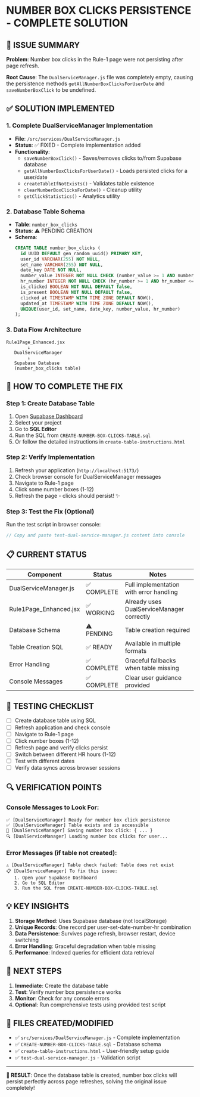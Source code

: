 # NUMBER BOX CLICKS PERSISTENCE - COMPLETE SOLUTION

## 🎯 ISSUE SUMMARY

**Problem**: Number box clicks in the Rule-1 page were not persisting after page refresh.

**Root Cause**: The `DualServiceManager.js` file was completely empty, causing the persistence methods `getAllNumberBoxClicksForUserDate` and `saveNumberBoxClick` to be undefined.

## ✅ SOLUTION IMPLEMENTED

### 1. **Complete DualServiceManager Implementation**
- **File**: `/src/services/DualServiceManager.js`
- **Status**: ✅ FIXED - Complete implementation added
- **Functionality**:
  - `saveNumberBoxClick()` - Saves/removes clicks to/from Supabase database
  - `getAllNumberBoxClicksForUserDate()` - Loads persisted clicks for a user/date
  - `createTableIfNotExists()` - Validates table existence
  - `clearNumberBoxClicksForDate()` - Cleanup utility
  - `getClickStatistics()` - Analytics utility

### 2. **Database Table Schema**
- **Table**: `number_box_clicks`
- **Status**: ⚠️ PENDING CREATION
- **Schema**:
  ```sql
  CREATE TABLE number_box_clicks (
    id UUID DEFAULT gen_random_uuid() PRIMARY KEY,
    user_id VARCHAR(255) NOT NULL,
    set_name VARCHAR(255) NOT NULL,
    date_key DATE NOT NULL,
    number_value INTEGER NOT NULL CHECK (number_value >= 1 AND number_value <= 12),
    hr_number INTEGER NOT NULL CHECK (hr_number >= 1 AND hr_number <= 12),
    is_clicked BOOLEAN NOT NULL DEFAULT false,
    is_present BOOLEAN NOT NULL DEFAULT false,
    clicked_at TIMESTAMP WITH TIME ZONE DEFAULT NOW(),
    updated_at TIMESTAMP WITH TIME ZONE DEFAULT NOW(),
    UNIQUE(user_id, set_name, date_key, number_value, hr_number)
  );
  ```

### 3. **Data Flow Architecture**
```
Rule1Page_Enhanced.jsx
        ↓
   DualServiceManager
        ↓
   Supabase Database
   (number_box_clicks table)
```

## 🔧 HOW TO COMPLETE THE FIX

### **Step 1: Create Database Table**
1. Open [Supabase Dashboard](https://supabase.com/dashboard)
2. Select your project
3. Go to **SQL Editor**
4. Run the SQL from `CREATE-NUMBER-BOX-CLICKS-TABLE.sql`
5. Or follow the detailed instructions in `create-table-instructions.html`

### **Step 2: Verify Implementation**
1. Refresh your application (`http://localhost:5173/`)
2. Check browser console for DualServiceManager messages
3. Navigate to Rule-1 page
4. Click some number boxes (1-12)
5. Refresh the page - clicks should persist! ✨

### **Step 3: Test the Fix** (Optional)
Run the test script in browser console:
```javascript
// Copy and paste test-dual-service-manager.js content into console
```

## 📋 CURRENT STATUS

| Component | Status | Notes |
|-----------|--------|-------|
| DualServiceManager.js | ✅ COMPLETE | Full implementation with error handling |
| Rule1Page_Enhanced.jsx | ✅ WORKING | Already uses DualServiceManager correctly |
| Database Schema | ⚠️ PENDING | Table creation required |
| Table Creation SQL | ✅ READY | Available in multiple formats |
| Error Handling | ✅ COMPLETE | Graceful fallbacks when table missing |
| Console Messages | ✅ COMPLETE | Clear user guidance provided |

## 🧪 TESTING CHECKLIST

- [ ] Create database table using SQL
- [ ] Refresh application and check console
- [ ] Navigate to Rule-1 page
- [ ] Click number boxes (1-12)
- [ ] Refresh page and verify clicks persist
- [ ] Switch between different HR hours (1-12)
- [ ] Test with different dates
- [ ] Verify data syncs across browser sessions

## 🔍 VERIFICATION POINTS

### **Console Messages to Look For:**
```
✅ [DualServiceManager] Ready for number box click persistence
✅ [DualServiceManager] Table exists and is accessible
💾 [DualServiceManager] Saving number box click: { ... }
🔍 [DualServiceManager] Loading number box clicks for user...
```

### **Error Messages (if table not created):**
```
⚠️ [DualServiceManager] Table check failed: Table does not exist
📋 [DualServiceManager] To fix this issue:
   1. Open your Supabase Dashboard
   2. Go to SQL Editor
   3. Run the SQL from CREATE-NUMBER-BOX-CLICKS-TABLE.sql
```

## 💡 KEY INSIGHTS

1. **Storage Method**: Uses Supabase database (not localStorage)
2. **Unique Records**: One record per user-set-date-number-hr combination
3. **Data Persistence**: Survives page refresh, browser restart, device switching
4. **Error Handling**: Graceful degradation when table missing
5. **Performance**: Indexed queries for efficient data retrieval

## 🚀 NEXT STEPS

1. **Immediate**: Create the database table
2. **Test**: Verify number box persistence works
3. **Monitor**: Check for any console errors
4. **Optional**: Run comprehensive tests using provided test script

## 📁 FILES CREATED/MODIFIED

- ✅ `src/services/DualServiceManager.js` - Complete implementation
- ✅ `CREATE-NUMBER-BOX-CLICKS-TABLE.sql` - Database schema
- ✅ `create-table-instructions.html` - User-friendly setup guide
- ✅ `test-dual-service-manager.js` - Validation script

---

**🎉 RESULT**: Once the database table is created, number box clicks will persist perfectly across page refreshes, solving the original issue completely!
